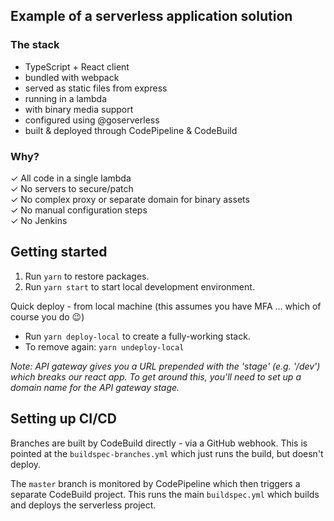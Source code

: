 ## Example of a serverless application solution

### The stack

- TypeScript + React client
- bundled with webpack
- served as static files from express
- running in a lambda
- with binary media support
- configured using @goserverless
- built & deployed through CodePipeline & CodeBuild

### Why?

✓ All code in a single lambda\
✓ No servers to secure/patch\
✓ No complex proxy or separate domain for binary assets\
✓ No manual configuration steps\
✓ No Jenkins

## Getting started

1. Run `yarn` to restore packages.
2. Run `yarn start` to start local development environment.

Quick deploy - from local machine (this assumes you have MFA ... which of course you do 😉)
- Run `yarn deploy-local` to create a fully-working stack.
- To remove again: `yarn undeploy-local`

_Note: API gateway gives you a URL prepended with the 'stage' (e.g. '/dev') which breaks our react app. To get around this, you'll need to set up a domain name for the API gateway stage._

## Setting up CI/CD

Branches are built by CodeBuild directly - via a GitHub webhook. This is pointed at the `buildspec-branches.yml` which just runs the build, but doesn't deploy.

The `master` branch is monitored by CodePipeline which then triggers a separate CodeBuild project. This runs the main `buildspec.yml` which builds and deploys the serverless project.

